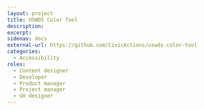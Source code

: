 ```yaml
---
layout: project
title: USWDS Color Tool
description: 
excerpt: 
sidenav: docs
external-url: https://github.com/CivicActions/uswds-color-tool
categories:
  - Accessibility
roles:
  - Content designer
  - Developer
  - Product manager
  - Project manager
  - UX designer
---
```


